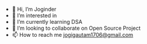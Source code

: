 - 👋 Hi, I’m Joginder
- 👀 I’m interested in 
- 🌱 I’m currently learning DSA 
- 💞️ I’m looking to collaborate on Open Source Project
- 📫 How to reach me jogigautam1706@gmail.com

<!---
JOGINDER571/JOGINDER571 is a ✨ special ✨ repository because its `README.md` (this file) appears on your GitHub profile.
You can click the Preview link to take a look at your changes.
--->
